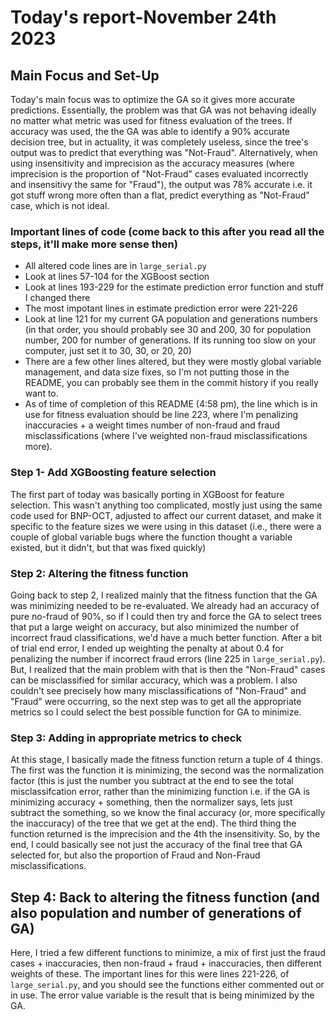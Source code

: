 # Today's report-November 24th 2023
## Main Focus and Set-Up
Today's main focus was to optimize the GA so it gives more accurate predictions. Essentially, the problem was that GA was not behaving ideally no matter what metric was used for fitness evaluation of the trees. If accuracy was used, the the GA was able to identify a 90% accurate decision tree, but in actuality, it was completely useless, since the tree's output was to predict that everything was "Not-Fraud". Alternatively, when using insensitivity and imprecision as the accuracy measures (where imprecision is the proportion of "Not-Fraud" cases evaluated incorrectly and insensitivy the same for "Fraud"), the output was 78% accurate i.e. it got stuff wrong more often than a flat, predict everything as "Not-Fraud" case, which is not ideal.

### Important lines of code (come back to this after you read all the steps, it'll make more sense then)
- All altered code lines are in `large_serial.py`
- Look at lines 57-104 for the XGBoost section
- Look at lines 193-229 for the estimate prediction error function and stuff I changed there
- The most impotant lines in estimate prediction error were 221-226
- Look at line 121 for my current GA population and generations numbers (in that order, you should probably see 30 and 200, 30 for population number, 200 for number of generations. If its running too slow on your computer, just set it to 30, 30, or 20, 20)
- There are a few other lines altered, but they were mostly global variable management, and data size fixes, so I'm not putting those in the README, you can probably see them in the commit history if you really want to.
- As of time of completion of this README (4:58 pm), the line which is in use for fitness evaluation should be line 223, where I'm penalizing inaccuracies + a weight times number of non-fraud and fraud misclassifications (where I've weighted non-fraud misclassifications more).

### Step 1- Add XGBoosting feature selection
The first part of today was basically porting in XGBoost for feature selection. This wasn't anything too complicated, mostly just using the same code used for BNP-OCT, adjusted to affect our current dataset, and make it specific to the feature sizes we were using in this dataset (i.e., there were a couple of global variable bugs where the function thought a variable existed, but it didn't, but that was fixed quickly)

### Step 2: Altering the fitness function
Going back to step 2, I realized mainly that the fitness function that the GA was minimizing needed to be re-evaluated. We already had an accuracy of pure no-fraud of 90%, so if I could then try and force the GA to select trees that put a large weight on accuracy, but also minimized the number of incorrect fraud classifications, we'd have a much better function. After a bit of trial end error, I ended up weighting the penalty at about 0.4 for penalizing the number if incorrect fraud errors (line 225 in `large_serial.py`). But, I realized that the main problem with that is then the "Non-Fraud" cases can be misclassified for similar accuracy, which was a problem. I also couldn't see precisely how many misclassifications of "Non-Fraud" and "Fraud" were occurring, so the next step was to get all the appropriate metrics so I could select the best possible function for GA to minimize.

### Step 3: Adding in appropriate metrics to check
At this stage, I basically made the fitness function return a tuple of 4 things. The first was the function it is minimizing, the second was the normalization factor (this is just the number you subtract at the end to see the total misclassifcation error, rather than the minimizing function i.e. if the GA is minimizing accuracy + something, then the normalizer says, lets just subtract the something, so we know the final accuracy (or, more specifically the inaccuracy) of the tree that we get at the end). The third thing the function returned is the imprecision and the 4th the insensitivity. So, by the end, I could basically see not just the accuracy of the final tree that GA selected for, but also the proportion of Fraud and Non-Fraud misclassifications.

## Step 4: Back to altering the fitness function (and also population and number of generations of GA)
Here, I tried a few different functions to minimize, a mix of first just the fraud cases + inaccuracies, then non-fraud + fraud + inaccuracies, then different weights of these. The important lines for this were lines 221-226, of `large_serial.py`, and you should see the functions either commented out or in use. The error value variable is the result that is being minimized by the GA.